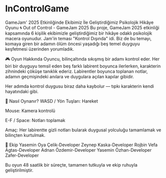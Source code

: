# InControlGame
GameJam' 2025 Etkinliğinde Ekibimiz İle Geliştirdiğimiz Psikolojik Hikâye Oyunu
🌀 Out of Control - GameJam 2025
Bu proje, GameJam 2025 etkinliği kapsamında 6 kişilik ekibimizle geliştirdiğimiz bir hikâye odaklı psikolojik macera oyunudur.
Jam'in teması "Kontrol Dışında" idi.
Biz de bu temayı, komaya giren bir adamın ölüm öncesi yaşadığı beş temel duyguyu keşfetmesi üzerinden yorumladık.

🎮 Oyun Hakkında
Oyuncu, bilinçaltında sıkışmış bir adamı kontrol eder.
Her biri bir duyguyu temsil eden beş farklı labirent boyunca ilerlerken, karakterin zihnindeki çöküşe tanıklık ederiz.
Labirentler boyunca toplanan notlar, adamın geçmişindeki anılara ve duygulara açılan kapılar gibidir.

Her adımda kontrol duygusu biraz daha kaybolur — tıpkı karakterin kendi hayatındaki gibi.

🚀 Nasıl Oynanır?
WASD / Yön Tuşları: Hareket

Mouse: Kamera kontrolü

E-F / Space: Notları toplamak

Amaç:
Her labirentte gizli notları bularak duygusal yolculuğu tamamlamak ve bilinçten kurtulmak.

👥 Ekip
Yasemin Oya Çelik-Developer
Zeynep Kaska-Developer
Rojbin Vefa Agtas-Developer
Adnan Özdemir-Developer
Yasemin Özhan-Developer
Zafer-Developer

Bu oyun 48 saatlik bir süreçte, tamamen tutkuyla ve ekip ruhuyla geliştirilmiştir.
